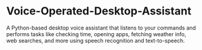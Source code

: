 # Voice-Operated-Desktop-Assistant
A Python-based desktop voice assistant that listens to your commands and performs tasks like checking time, opening apps, fetching weather info, web searches, and more using speech recognition and text-to-speech.
